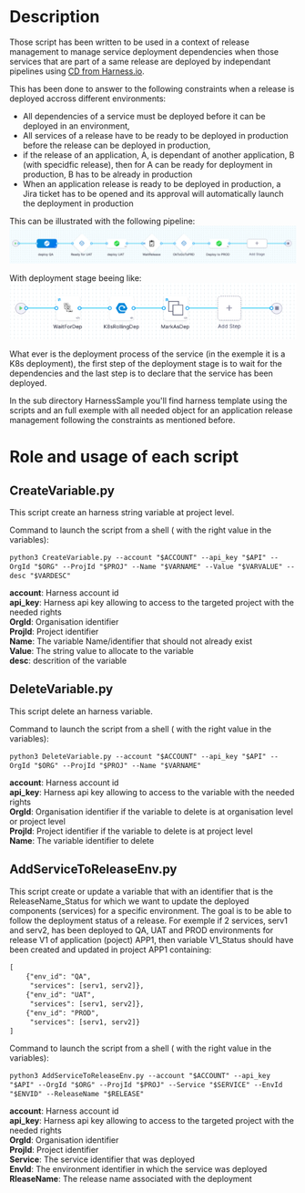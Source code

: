 # Description

Those script has been written to be used in a context of release management to manage service deployment dependencies when those services that are part of a same release are deployed by independant pipelines using [CD from Harness.io](https://www.harness.io/products/continuous-delivery "The best CI/CD platform"). 

This has been done to answer to the following constraints when a release is deployed accross different environments:
- All dependencies of a service must be deployed before it can be deployed in an environment,
- All services of a release have to be ready to be deployed in production before the release can be deployed in production,
- if the release of an application, A, is dependant of another application, B (with specidfic release), then for A can be ready for deployment in production, B has to be already in production
- When an application release is ready to be deployed in production, a Jira ticket has to be opened and its approval will automatically launch the deployment in production

This can be illustrated with the following pipeline:  
![CD pipeline](pipeline.png "CD pipeline")  

With deployment stage beeing like:  
![CD pipeline](deployment.png "CD pipeline")

What ever is the deployment process of the service (in the exemple it is a K8s deployment), the first step of the deployment stage is to wait for the dependencies and the last step is to declare that the service has been deployed.

In the sub directory HarnessSample you'll find harness template using the scripts and an full exemple with all needed object for an application release management following the constraints as mentioned before.

# Role and usage of each script

## CreateVariable.py

This script create an harness string variable at project level.  

Command to launch the script from a shell ( with the right value in the variables):
```
python3 CreateVariable.py --account "$ACCOUNT" --api_key "$API" --OrgId "$ORG" --ProjId "$PROJ" --Name "$VARNAME" --Value "$VARVALUE" --desc "$VARDESC"
```
**account**: Harness account id  
**api_key**: Harness api key allowing to access to the targeted project with the needed rights  
**OrgId**: Organisation identifier  
**ProjId**: Project identifier  
**Name**: The variable Name/identifier that should not already exist  
**Value**: The string value to allocate to the variable  
**desc**: descrition of the variable  

## DeleteVariable.py

This script delete an harness variable.  

Command to launch the script from a shell ( with the right value in the variables):
```
python3 DeleteVariable.py --account "$ACCOUNT" --api_key "$API" --OrgId "$ORG" --ProjId "$PROJ" --Name "$VARNAME"
```
**account**: Harness account id  
**api_key**: Harness api key allowing to access to the variable with the needed rights  
**OrgId**: Organisation identifier if the variable to delete is at organisation level or project level  
**ProjId**: Project identifier if the variable to delete is at project level  
**Name**: The variable identifier to delete  

## AddServiceToReleaseEnv.py

This script create or update a variable that with an identifier that is the ReleaseName_Status for which we want to update the deployed components (services) for a specific environment. The goal is to be able to follow the deployment status of a release. For exemple if 2 services, serv1 and serv2, has been deployed to QA, UAT and PROD environments for release V1 of application (poject) APP1, then variable V1_Status should have been created and updated in project APP1 containing:  
```
[
    {"env_id": "QA", 
     "services": [serv1, serv2]}, 
    {"env_id": "UAT", 
     "services": [serv1, serv2]}, 
    {"env_id": "PROD", 
     "services": [serv1, serv2]}
]
```

Command to launch the script from a shell ( with the right value in the variables):
```
python3 AddServiceToReleaseEnv.py --account "$ACCOUNT" --api_key "$API" --OrgId "$ORG" --ProjId "$PROJ" --Service "$SERVICE" --EnvId "$ENVID" --ReleaseName "$RELEASE"
```
**account**: Harness account id  
**api_key**: Harness api key allowing to access to the targeted project with the needed rights  
**OrgId**: Organisation identifier  
**ProjId**: Project identifier  
**Service**: The service identifier that was deployed  
**EnvId**: The environment identifier in which the service was deployed
**RleaseName**: The release name associated with the deployment